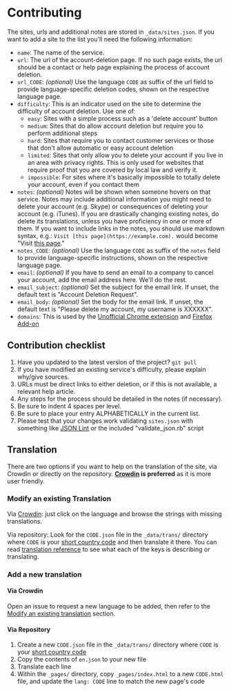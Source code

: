 # Contributing

The sites, urls and additional notes are stored in `_data/sites.json`. If you want to add a site to the list you'll need the following information:

- `name`: The name of the service.
- `url`: The url of the account-deletion page. If no such page exists, the url should be a contact or help page explaining the process of account deletion.
- `url_CODE`: *(optional)* Use the language `CODE` as suffix of the url field to provide language-specific deletion codes, shown on the respective language page.
- `difficulty`: This is an indicator used on the site to determine the difficulty of account deletion. Use one of:
  - `easy`: Sites with a simple process such as a 'delete account' button
  - `medium`: Sites that do allow account deletion but require you to perform additional steps
  - `hard`: Sites that require you to contact customer services or those that don't allow automatic or easy account deletion
  - `limited`: Sites that only allow you to delete your account if you live in an area with privacy rights. This is only used for websites that require proof that you are covered by local law and verify it.
  - `impossible`: For sites where it's basically impossible to totally delete your account, even if you contact them
- `notes`: *(optional)* Notes will be shown when someone hovers on that service. Notes may include additional information you might need to delete your account (e.g. Skype) or consequences of deleting your account (e.g. iTunes). If you are drastically changing existing notes, do delete its translations, unless you have proficiency in one or more of them. If you want to include links in the notes, you should use markdown syntax, e.g.: `Visit [this page](https://example.com).` would become "Visit [this page](https://example.com)."
- `notes_CODE`: *(optional)* Use the language `CODE` as suffix of the `notes` field to provide language-specific instructions, shown on the respective language page.
- `email`: *(optional)* If you have to send an email to a company to cancel your account, add the email address here. We'll do the rest.
- `email_subject`: *(optional)* Set the subject for the email link. If unset, the default text is "Account Deletion Request".
- `email_body`: *(optional)* Set the body for the email link. If unset, the default text is "Please delete my account, my username is XXXXXX".
- `domains`: This is used by the [Unofficial Chrome extension](https://github.com/fregante/jdm) and [Firefox Add-on](https://github.com/jdm-contrib/justdelete.me-firefox-addon)

## Contribution checklist

1. Have you updated to the latest version of the project? `git pull`
2. If you have modified an existing service's difficulty, please explain why/give sources.
3. URLs must be direct links to either deletion, or if this is not available, a relevant help article.
4. Any steps for the process should be detailed in the notes (if necessary).
5. Be sure to indent 4 spaces per level.
6. Be sure to place your entry ALPHABETICALLY in the current list.
7. Please test that your changes work validating `sites.json` with something like [JSON Lint](http://jsonlint.com/) or the included "validate_json.rb" script

## Translation

There are two options if you want to help on the translation of the site, via Crowdin or directly on the repository. **[Crowdin](https://crowdin.com/project/just-delete-me/invite?h=127042d1581b3e91812c0dd1afa4d7fe1956554) is preferred** as it is more user friendly.

### Modify an existing Translation

Via [Crowdin](https://crowdin.com/project/just-delete-me/invite?h=127042d1581b3e91812c0dd1afa4d7fe1956554): just click on the language and browse the strings with missing translations.

Via repository: Look for the `CODE.json` file in the `_data/trans/` directory where `CODE` is your [short country code](https://en.wikipedia.org/wiki/Country_code) and then translate it there. You can read [translation reference](TRANSLATION_REFERENCE.md) to see what each of the keys is describing or translating.

### Add a new translation

#### Via Crowdin

Open an issue to request a new language to be added, then refer to the [Modify an existing translation](#modify-an-existing-translation) section.

#### Via Repository

1. Create a new `CODE.json` file in the `_data/trans/` directory where `CODE` is your [short country code](https://en.wikipedia.org/wiki/Country_code)
2. Copy the contents of `en.json` to your new file
3. Translate each line
4. Within the `_pages/` directory, copy `_pages/index.html` to a new `CODE.html` file, and update the `lang: CODE` line to match the new page's code
